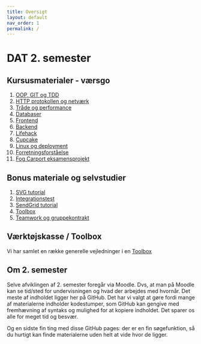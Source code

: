 ```yaml
---
title: Oversigt
layout: default
nav_order: 1
permalink: /
---
```


# DAT 2. semester

## Kursusmaterialer - værsgo

1. [OOP, GIT og TDD](./oop_git_tdd/README.md)
2. [HTTP protokollen og netværk](./http_network/README.md)
3. [Tråde og performance](./threads/Other/README.md)
4. [Databaser](./databases/README.md)
5. [Frontend](./webstack/frontend/README.md)
6. [Backend](./webstack/backend/README.md)
7. [Lifehack](./projects/lifehack/README.md)
8. [Cupcake](./projects/cupcake/README.md)
9. [Linux og deployment](./linux_and_deployment/README.md)
10. [Forretningsforståelse](./business/README.md)
11. [Fog Carport eksamensprojekt](./projects/carport/README.md)

## Bonus materiale og selvstudier

1. [SVG tutorial](./projects/carport/svg/README.md)
2. [Integrationstest](./projects/carport/integrationstest/README.md)
3. [SendGrid tutorial](./projects/carport/sendgrid/README.md)
4. [Toolbox](./toolbox/README.md)
5. [Teamwork og gruppekontrakt](./teamwork/gruppekontrakt.docx)

## Værktøjskasse / Toolbox

Vi har samlet en række generelle vejledninger i en [Toolbox](./toolbox/README.md)

## Om 2. semester

Selve afviklingen af 2. semester foregår via Moodle. Dvs, at man på Moodle kan se tid/sted for undervisningen og hvad der arbejdes med hvornår. Det meste af indholdet ligger her på GitHub. Det har vi valgt at gøre fordi mange af materialerne indholder kodestumper, som GitHub kan gengive med fremhævning af syntaks og mulighed for at kopiere indholdet. Det sparer os alle for meget tid og besvær.

Og en sidste fin ting med disse GitHub pages: der er en fin søgefunktion, så du hurtigt kan finde materialerne uden helt at vide hvor de ligger.
